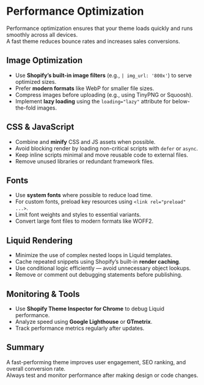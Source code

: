 # Performance Optimization

Performance optimization ensures that your theme loads quickly and runs smoothly across all devices.  
A fast theme reduces bounce rates and increases sales conversions.

## Image Optimization

- Use **Shopify’s built-in image filters** (e.g., `| img_url: '800x'`) to serve optimized sizes.  
- Prefer **modern formats** like WebP for smaller file sizes.  
- Compress images before uploading (e.g., using TinyPNG or Squoosh).  
- Implement **lazy loading** using the `loading="lazy"` attribute for below-the-fold images.

## CSS & JavaScript

- Combine and **minify** CSS and JS assets when possible.  
- Avoid blocking render by loading non-critical scripts with `defer` or `async`.  
- Keep inline scripts minimal and move reusable code to external files.  
- Remove unused libraries or redundant framework files.

## Fonts

- Use **system fonts** where possible to reduce load time.  
- For custom fonts, preload key resources using `<link rel="preload" ...>`.  
- Limit font weights and styles to essential variants.  
- Convert large font files to modern formats like WOFF2.

## Liquid Rendering

- Minimize the use of complex nested loops in Liquid templates.  
- Cache repeated snippets using Shopify’s built-in **render caching**.  
- Use conditional logic efficiently — avoid unnecessary object lookups.  
- Remove or comment out debugging statements before publishing.

## Monitoring & Tools

- Use **Shopify Theme Inspector for Chrome** to debug Liquid performance.  
- Analyze speed using **Google Lighthouse** or **GTmetrix**.  
- Track performance metrics regularly after updates.

## Summary

A fast-performing theme improves user engagement, SEO ranking, and overall conversion rate.  
Always test and monitor performance after making design or code changes.

